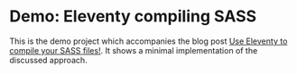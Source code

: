 # Demo: Eleventy compiling SASS

This is the demo project which accompanies the blog post [Use Eleventy to compile your SASS files!](https://www.jankollars.com/posts/use-eleventy-to-compile-sass-files/). It shows a minimal implementation of the discussed approach.
